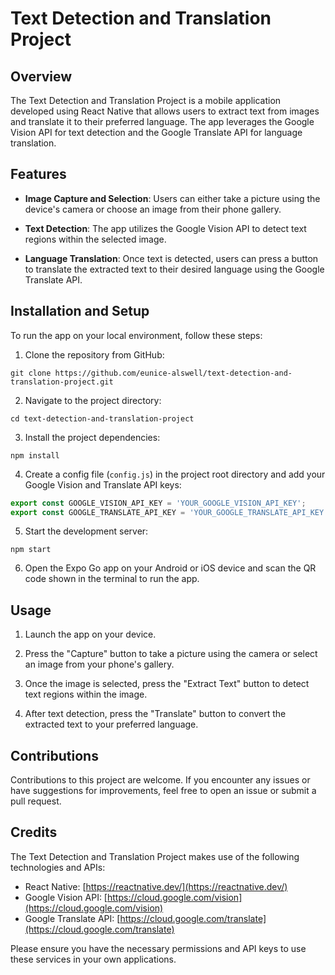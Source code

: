 # Text Detection and Translation Project

## Overview

The Text Detection and Translation Project is a mobile application developed using React Native that allows users to extract text from images and translate it to their preferred language. The app leverages the Google Vision API for text detection and the Google Translate API for language translation.

## Features

- **Image Capture and Selection**: Users can either take a picture using the device's camera or choose an image from their phone gallery.

- **Text Detection**: The app utilizes the Google Vision API to detect text regions within the selected image.

- **Language Translation**: Once text is detected, users can press a button to translate the extracted text to their desired language using the Google Translate API.

## Installation and Setup

To run the app on your local environment, follow these steps:

1. Clone the repository from GitHub:

```
git clone https://github.com/eunice-alswell/text-detection-and-translation-project.git
```

2. Navigate to the project directory:

```
cd text-detection-and-translation-project
```

3. Install the project dependencies:

```
npm install
```

4. Create a config file (`config.js`) in the project root directory and add your Google Vision and Translate API keys:

```javascript
export const GOOGLE_VISION_API_KEY = 'YOUR_GOOGLE_VISION_API_KEY';
export const GOOGLE_TRANSLATE_API_KEY = 'YOUR_GOOGLE_TRANSLATE_API_KEY';
```

5. Start the development server:

```
npm start
```

6. Open the Expo Go app on your Android or iOS device and scan the QR code shown in the terminal to run the app.

## Usage

1. Launch the app on your device.

2. Press the "Capture" button to take a picture using the camera or select an image from your phone's gallery.

3. Once the image is selected, press the "Extract Text" button to detect text regions within the image.

4. After text detection, press the "Translate" button to convert the extracted text to your preferred language.

## Contributions

Contributions to this project are welcome. If you encounter any issues or have suggestions for improvements, feel free to open an issue or submit a pull request.

## Credits

The Text Detection and Translation Project makes use of the following technologies and APIs:

- React Native: [https://reactnative.dev/](https://reactnative.dev/)
- Google Vision API: [https://cloud.google.com/vision](https://cloud.google.com/vision)
- Google Translate API: [https://cloud.google.com/translate](https://cloud.google.com/translate)

Please ensure you have the necessary permissions and API keys to use these services in your own applications.
